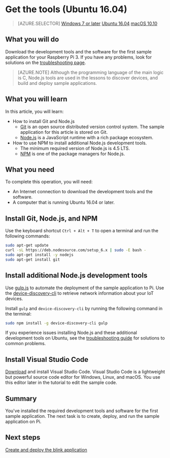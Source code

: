 <properties
    pageTitle="Get the tools (Ubuntu 16.04) | Azure"
    description="Download and install the necessary tools and software for the first sample application for Pi on Ubuntu."
    services="iot-hub"
    documentationcenter=""
    author="shizn"
    manager="timtl"
    tags=""
    keywords="iot development, iot software, internet of things software, install git on ubuntu, gulp run, install node js ubuntu" />
<tags
    ms.assetid="32cfea00-c254-4cef-8f6f-bbf807eca6b6"
    ms.service="iot-hub"
    ms.devlang="c"
    ms.topic="article"
    ms.tgt_pltfrm="na"
    ms.workload="na"
    ms.date="11/28/2016"
    wacn.date=""
    ms.author="xshi" />

# Get the tools (Ubuntu 16.04)
>[AZURE.SELECTOR]
[Windows 7 or later](/documentation/articles/iot-hub-raspberry-pi-kit-c-lesson1-get-the-tools-win32/)
[Ubuntu 16.04](/documentation/articles/iot-hub-raspberry-pi-kit-c-lesson1-get-the-tools-ubuntu/)
[macOS 10.10](/documentation/articles/iot-hub-raspberry-pi-kit-c-lesson1-get-the-tools-mac/)

## What you will do
Download the development tools and the software for the first sample application for your Raspberry Pi 3. If you have any problems, look for solutions on the [troubleshooting page](/documentation/articles/iot-hub-raspberry-pi-kit-c-troubleshooting/).

> [AZURE.NOTE]
> Although the programming language of the main logic is C, Node.js tools are used in the lessons to discover devices, and build and deploy sample applications.

## What you will learn
In this article, you will learn:

* How to install Git and Node.js
  * [Git](https://git-scm.com) is an open source distributed version control system. The sample application for this article is stored on Git.
  * [Node.js](https://nodejs.org/en/) is a JavaScript runtime with a rich package ecosystem.
* How to use NPM to install additional Node.js development tools.
  * The minimum required version of Node.js is 4.5 LTS.
  * [NPM](https://www.npmjs.com) is one of the package managers for Node.js.

## What you need
To complete this operation, you will need:

* An Internet connection to download the development tools and the software.
* A computer that is running Ubuntu 16.04 or later.

## Install Git, Node.js, and NPM
Use the keyboard shortcut `Ctrl + Alt + T` to open a terminal and run the following commands:

```bash
sudo apt-get update
curl -sL https://deb.nodesource.com/setup_6.x | sudo -E bash -
sudo apt-get install -y nodejs
sudo apt-get install git
```

## Install additional Node.js development tools
Use [gulp.js](http://gulpjs.com) to automate the deployment of the sample application to Pi. Use the [device-discovery-cli](https://github.com/Azure/device-discovery-cli) to retrieve network information about your IoT devices.

Install `gulp` and `device-discovery-cli` by running the following command in the terminal:

```bash
sudo npm install -g device-discovery-cli gulp
```

If you experience issues installing Node.js and these additional development tools on Ubuntu, see the [troubleshooting guide](/documentation/articles/iot-hub-raspberry-pi-kit-c-troubleshooting/) for solutions to common problems.

## Install Visual Studio Code
[Download](https://code.visualstudio.com/docs/setup/linux) and install Visual Studio Code. Visual Studio Code is a lightweight but powerful source code editor for Windows, Linux, and macOS. You use this editor later in the tutorial to edit the sample code.

## Summary
You've installed the required development tools and software for the first sample application. The next task is to create, deploy, and run the sample application on Pi.

## Next steps
[Create and deploy the blink application](/documentation/articles/iot-hub-raspberry-pi-kit-c-lesson1-deploy-blink-app/)

